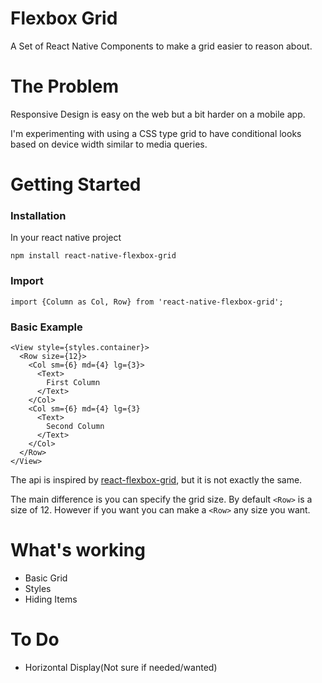 # Flexbox Grid

A Set of React Native Components to make a grid easier to reason about.

# The Problem
Responsive Design is easy on the web but a bit harder on a mobile app.

I'm experimenting with using a CSS type grid to have conditional looks based on device width similar to media queries.

# Getting Started

### Installation

In your react native project

```
npm install react-native-flexbox-grid
```

### Import

```
import {Column as Col, Row} from 'react-native-flexbox-grid';
```

### Basic Example

```
<View style={styles.container}>        
  <Row size={12}>
    <Col sm={6} md={4} lg={3}>
      <Text>
        First Column
      </Text>
    </Col>
    <Col sm={6} md={4} lg={3}
      <Text>
        Second Column
      </Text>
    </Col>
  </Row>      
</View>
```

The api is inspired by
[react-flexbox-grid](https://www.npmjs.com/package/react-flexbox-grid), but it is not exactly the same.

The main difference is you can specify the grid size. By default `<Row>` is a size of 12. However if you want you can make a `<Row>` any size you want.



# What's working
* Basic Grid
* Styles
* Hiding Items

# To Do
* Horizontal Display(Not sure if needed/wanted)

